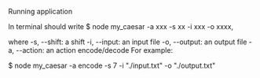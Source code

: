 Running application

In terminal should write
$ node my_caesar -a xxx -s xx -i xxx -o xxxx, 

where
-s, --shift: a shift
-i, --input: an input file
-o, --output: an output file
-a, --action: an action encode/decode
For example:

$ node my_caesar -a encode -s 7 -i "./input.txt" -o "./output.txt"